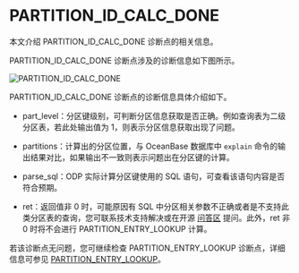 # PARTITION_ID_CALC_DONE

本文介绍 PARTITION_ID_CALC_DONE 诊断点的相关信息。

PARTITION_ID_CALC_DONE 诊断点涉及的诊断信息如下图所示。

![PARTITION_ID_CALC_DONE](https://obbusiness-private.oss-cn-shanghai.aliyuncs.com/doc/img/odp/V4.2.0/zh-CN/900.o-m-guide/400.routing-diagnosis/430.partition-id-calc-done-01.png)

PARTITION_ID_CALC_DONE 诊断点的诊断信息具体介绍如下。

* part_level：分区键级别，可判断分区信息获取是否正确。例如查询表为二级分区表，若此处输出值为 1，则表示分区信息获取出现了问题。

* partitions：计算出的分区位置，与 OceanBase 数据库中 `explain` 命令的输出结果对比，如果输出不一致则表示问题出在分区键的计算。

* parse_sql：ODP 实际计算分区键使用的 SQL 语句，可查看该语句内容是否符合预期。

* ret：返回值非 0 时，可能原因有 SQL 中分区相关参数不正确或者是不支持此类分区表的查询，您可联系技术支持解决或在开源 [问答区](https://ask.oceanbase.com/) 提问。此外，ret 非 0 时将不会进行 PARTITION_ENTRY_LOOKUP 计算。

若该诊断点无问题，您可继续检查 PARTITION_ENTRY_LOOKUP 诊断点，详细信息可参见 [PARTITION_ENTRY_LOOKUP](440.partition-entry-lookup.md)。

